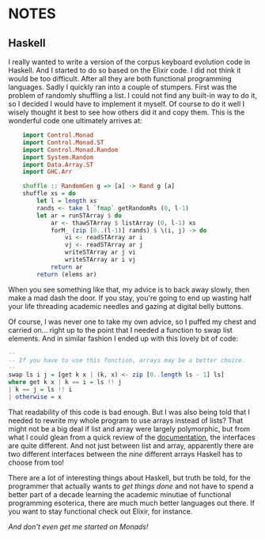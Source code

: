 # NOTES

## Haskell

I really wanted to write a version of the corpus keyboard evolution code in Haskell. And I started to do so based on the Elixir code. I did not think it would be too difficult. After all they are both functional programming languages. Sadly I quickly ran into a couple of stumpers. First was the problem of randomly shuffling a list. I could not find any built-in way to do it, so I decided I would have to implement it myself. Of course to do it well I wisely thought it best to see how others did it and copy them. This is the wonderful code one ultimately arrives at:

```haskell
    import Control.Monad
    import Control.Monad.ST
    import Control.Monad.Random
    import System.Random
    import Data.Array.ST
    import GHC.Arr

    shuffle :: RandomGen g => [a] -> Rand g [a]
    shuffle xs = do
        let l = length xs
        rands <- take l `fmap` getRandomRs (0, l-1)
        let ar = runSTArray $ do
            ar <- thawSTArray $ listArray (0, l-1) xs
            forM_ (zip [0..(l-1)] rands) $ \(i, j) -> do
                vi <- readSTArray ar i
                vj <- readSTArray ar j
                writeSTArray ar j vi
                writeSTArray ar i vj
            return ar
        return (elems ar)
```

When you see something like that, my advice is to back away slowly, then make a mad dash the door. If you stay, you're going to end up wasting half your life threading academic needles and gazing at digital belly buttons.

Of course, I was never one to take my own advice, so I puffed my chest and carried on... right up to the point that I needed a function to swap list elements. And in similar fashion I ended up with this lovely bit of code:

```haskell
--
-- If you have to use this function, arrays may be a better choice.
--
swap ls i j = [get k x | (k, x) <- zip [0..length ls - 1] ls]
where get k x | k == i = ls !! j
| k == j = ls !! i
| otherwise = x
```

That readability of this code is bad enough. But I was also being told that I needed to rewrite my whole program to use arrays instead of lists? That might not be a big deal if list and array were largely polymorphic, but from what I could glean from a quick review of the [documentation](http://www.haskell.org/haskellwiki/Arrays), the interfaces are quite different. And not just between list and array, apparently there are two different interfaces between the *nine* different arrays Haskell has to choose from too!

There are a lot of interesting things about Haskell, but truth be told, for the programmer that actually wants to *get things done* and not have to spend a better part of a decade learning the academic minutiae of functional programming esoterica, there are much much better languages out there. If you want to stay functional check out Elixir, for instance.

*And don't even get me started on Monads!*

